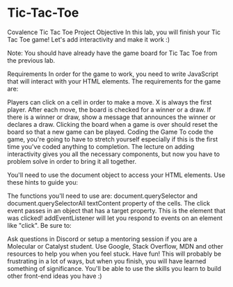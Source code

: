 # Tic-Tac-Toe
Covalence Tic Tac Toe Project
Objective
In this lab, you will finish your Tic Tac Toe game! Let's add interactivity and make it work :)

Note: You should have already have the game board for Tic Tac Toe from the previous lab.

Requirements
In order for the game to work, you need to write JavaScript that will interact with your HTML elements. The requirements for the game are:

Players can click on a cell in order to make a move.
X is always the first player.
After each move, the board is checked for a winner or a draw.
If there is a winner or draw, show a message that announces the winner or declares a draw.
Clicking the board when a game is over should reset the board so that a new game can be played.
Coding the Game
To code the game, you're going to have to stretch yourself especially if this is the first time you've coded anything to completion. The lecture on adding interactivity gives you all the necessary components, but now you have to problem solve in order to bring it all together.

You'll need to use the document object to access your HTML elements. Use these hints to guide you:

The functions you'll need to use are:
document.querySelector and document.querySelectorAll
textContent property of the cells.
The click event passes in an object that has a target property. This is the element that was clicked!
addEventListener will let you respond to events on an element like "click".
Be sure to:

Ask questions in Discord or setup a mentoring session if you are a Molecular or Catalyst student.
Use Google, Stack Overflow, MDN and other resources to help you when you feel stuck.
Have fun! This will probably be frustrating in a lot of ways, but when you finish, you will have learned something of significance. You'll be able to use the skills you learn to build other front-end ideas you have :)
